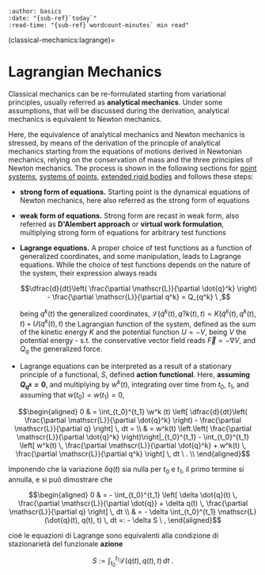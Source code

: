 ```{article-info}
:author: basics
:date: "{sub-ref}`today`"
:read-time: "{sub-ref}`wordcount-minutes` min read"
```

(classical-mechanics:lagrange)=
# Lagrangian Mechanics

Classical mechanics can be re-formulated starting from variational principles, usually referred as **analytical mechanics**. Under some assumptions, that will be discussed during the derivation, analytical mechanics is equivalent to Newton mechanics.

Here, the equivalence of analytical mechanics and Newton mechanics is stressed, by means of the derivation of the principle of analytical mechanics starting from the equations of motions derived in Newtonian mechanics, relying on the conservation of mass and the three principles of Newton mechanics. The process is shown in the following sections for [point systems](classical-mechanics:lagrange:point), [systems of points](classical-mechanics:lagrange:points), [extended rigid bodies](classical-mechanics:lagrange:rigid) and follows these steps:
- **strong form of equations.** Starting point is the dynamical equations of Newton mechanics, here also referred as the strong form of equations
- **weak form of equations.** Strong form are recast in weak form, also referred as **D'Alembert approach** or **virtual work formulation**, multiplying strong form of equations for arbitrary test functions
- **Lagrange equations.** A proper choice of test functions as a function of generalized coordinates, and some manipulation, leads to Lagrange equations. While the choice of test functions depends on the nature of the system, their expression always reads

   $$\dfrac{d}{dt}\left( \frac{\partial \mathscr{L}}{\partial \dot{q}^k} \right) - \frac{\partial \mathscr{L}}{\partial q^k} = Q_{q^k} \ ,$$

   being $q^k(t)$ the generalized coordinates, $\mathscr{L}\left(\dot{q}^k(t), q?k(t), t \right) = K\left(\dot{q}^k(t), q^k(t), t\right) + U(q^k(t), t)$ the Lagrangian function of the system, defined as the sum of the kinetic energy $K$ and the potential function $U = - V$, being $V$ the potential energy - s.t. the conservative vector field reads $\vec{F} = - \nabla V$, and $Q_q$ the generalized force.

- Lagrange equations can be interpreted as a result of a stationary principle of a functional, $S$, defined **action functional**. Here, **assuming $Q_{q^{k}} = 0$**, and multiplying by $w^k(t)$, integrating over time from $t_0$, $t_1$, and assuming that $w(t_0) = w(t_1) = 0$,

$$\begin{aligned}
  0 & = \int_{t_0}^{t_1} \w^k (t) \left[ \dfrac{d}{dt}\left( \frac{\partial \mathscr{L}}{\partial \dot{q}^k} \right) - \frac{\partial \mathscr{L}}{\partial q} \right] \, dt = \\
    & = w^k(t) \left.\left( \frac{\partial \mathscr{L}}{\partial \dot{q}^k} \right)\right|_{t_0}^{t_1} - \int_{t_0}^{t_1} \left[ w^k(t) \, \frac{\partial \mathscr{L}}{\partial \dot{q}^k} + w^k(t) \, \frac{\partial \mathscr{L}}{\partial q^k} \right] \, dt \ . \\
\end{aligned}$$

Imponendo che la variazione $\delta q(t)$ sia nulla per $t_0$ e $t_1$, il primo termine si annulla, e si può dimostrare che

$$\begin{aligned}
    0 & = - \int_{t_0}^{t_1} \left[ \delta \dot{q}(t) \, \frac{\partial \mathscr{L}}{\partial \dot{q}} + \delta q(t) \, \frac{\partial \mathscr{L}}{\partial q} \right] \, dt \\
    & = - \delta \int_{t_0}^{t_1} \mathscr{L}(\dot{q}(t), q(t), t) \, dt =: - \delta S \ ,
\end{aligned}$$

cioè le equazioni di Lagrange sono equivalenti alla condizione di stazionarietà del funzionale **azione**

$$S:= \int_{t_0}^{t_1} \mathscr{L}(\dot{q}(t), q(t), t) \, dt \ .$$
<!--
Riformulazione della meccanica di Newton:
- **forma debole** delle equazioni: approccio di D'Alembert, lavori virtuali
- **equazioni di Lagrange**

con $\mathscr{L}(\dot{q}(t), q(t), t) = K(\dot{q}(t), q(t), t) + U(q(t), t)$.

- **principi di stazionarietà del funzionale azione $S$**

Nel caso non ci siano azioni non conservative, $Q_q = 0$, è possibile interpretare le equazioni di Lagrange come risultato di un principio di stazionarietà. Chiamando $\delta q(t)$ la variazione della funzion $q(t)$, moltiplicandola per le equazioni di Lagrange e integrando in tempo per $t \in [t_0, t_1]$,

$$\begin{aligned}
  0 & = \int_{t_0}^{t_1} \delta q (t) \left[ \dfrac{d}{dt}\left( \frac{\partial \mathscr{L}}{\partial \dot{q}} \right) - \frac{\partial \mathscr{L}}{\partial q} \right] \, dt = \\
    & = \delta q(t) \left.\left( \frac{\partial \mathscr{L}}{\partial \dot{q}} \right)\right|_{t_0}^{t_1} - \int_{t_0}^{t_1} \left[ \delta \dot{q}(t) \, \frac{\partial \mathscr{L}}{\partial \dot{q}} + \delta q(t) \, \frac{\partial \mathscr{L}}{\partial q} \right] \, dt \ . \\
\end{aligned}$$

Imponendo che la variazione $\delta q(t)$ sia nulla per $t_0$ e $t_1$, il primo termine si annulla, e si può dimostrare che

$$\begin{aligned}
    0 & = - \int_{t_0}^{t_1} \left[ \delta \dot{q}(t) \, \frac{\partial \mathscr{L}}{\partial \dot{q}} + \delta q(t) \, \frac{\partial \mathscr{L}}{\partial q} \right] \, dt \\
    & = - \delta \int_{t_0}^{t_1} \mathscr{L}(\dot{q}(t), q(t), t) \, dt =: - \delta S \ ,
\end{aligned}$$

cioè le equazioni di Lagrange sono equivalenti alla condizione di stazionarietà del funzionale **azione**

$$S:= \int_{t_0}^{t_1} \mathscr{L}(\dot{q}(t), q(t), t) \, dt \ .$$
-->
